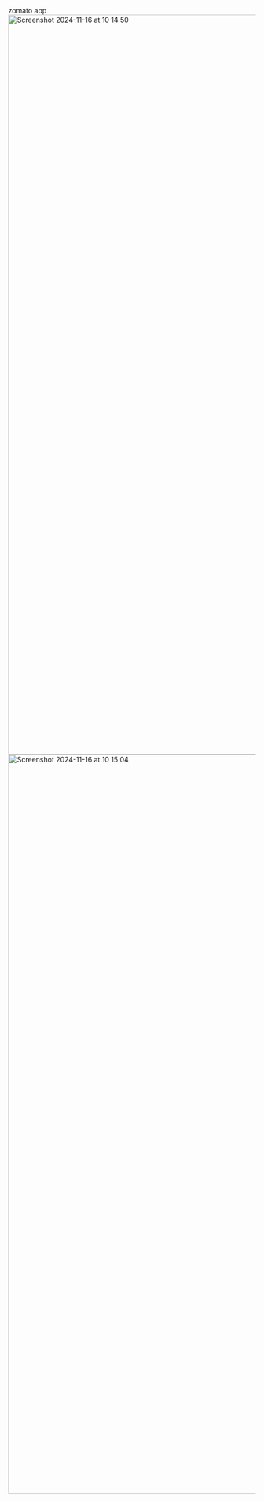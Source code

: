 zomato app
<img width="1501" alt="Screenshot 2024-11-16 at 10 14 50" src="https://github.com/user-attachments/assets/864b0064-83ed-46c7-9170-02142e8b68d5">
<img width="1501" alt="Screenshot 2024-11-16 at 10 15 04" src="https://github.com/user-attachments/assets/daab0db3-58e1-4d91-962e-b18620499267">
